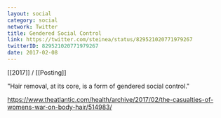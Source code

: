 ```yaml
---
layout: social
category: social
network: Twitter
title: Gendered Social Control
link: https://twitter.com/steinea/status/829521020771979267
twitterID: 829521020771979267
date: 2017-02-08
---
```


[[2017]] / [[Posting]]

"Hair removal, at its core, is a form of gendered social control."

<https://www.theatlantic.com/health/archive/2017/02/the-casualties-of-womens-war-on-body-hair/514983/>
